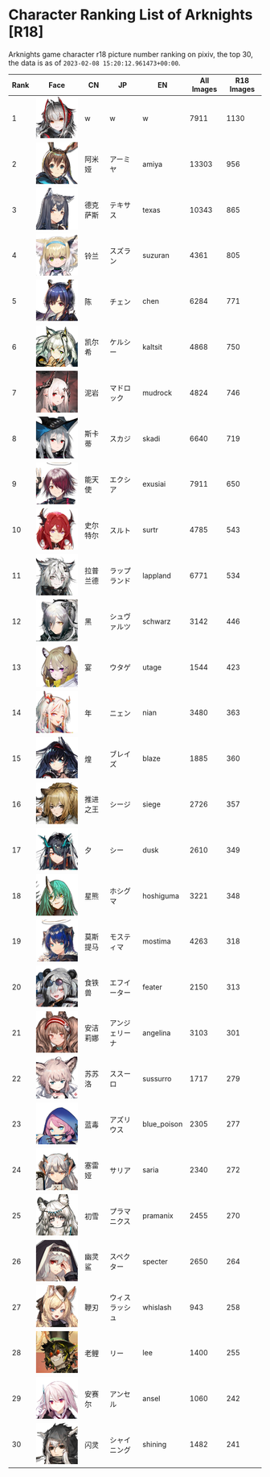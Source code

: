 # Character Ranking List of Arknights [R18]

Arknights game character r18 picture number ranking on pixiv, the top 30, the data is as of `2023-02-08 15:20:12.961473+00:00`.

|   Rank | Face                                          | CN   | JP      | EN          |   All Images |   R18 Images |
|--------|-----------------------------------------------|------|---------|-------------|--------------|--------------|
|      1 | ![w](./images/logo_w.png)                     | w    | w       | w           |         7911 |         1130 |
|      2 | ![amiya](./images/logo_amiya.png)             | 阿米娅  | アーミヤ    | amiya       |        13303 |          956 |
|      3 | ![texas](./images/logo_texas.png)             | 德克萨斯 | テキサス    | texas       |        10343 |          865 |
|      4 | ![suzuran](./images/logo_suzuran.png)         | 铃兰   | スズラン    | suzuran     |         4361 |          805 |
|      5 | ![chen](./images/logo_chen.png)               | 陈    | チェン     | chen        |         6284 |          771 |
|      6 | ![kaltsit](./images/logo_kaltsit.png)         | 凯尔希  | ケルシー    | kaltsit     |         4868 |          750 |
|      7 | ![mudrock](./images/logo_mudrock.png)         | 泥岩   | マドロック   | mudrock     |         4824 |          746 |
|      8 | ![skadi](./images/logo_skadi.png)             | 斯卡蒂  | スカジ     | skadi       |         6640 |          719 |
|      9 | ![exusiai](./images/logo_exusiai.png)         | 能天使  | エクシア    | exusiai     |         7911 |          650 |
|     10 | ![surtr](./images/logo_surtr.png)             | 史尔特尔 | スルト     | surtr       |         4785 |          543 |
|     11 | ![lappland](./images/logo_lappland.png)       | 拉普兰德 | ラップランド  | lappland    |         6771 |          534 |
|     12 | ![schwarz](./images/logo_schwarz.png)         | 黑    | シュヴァルツ  | schwarz     |         3142 |          446 |
|     13 | ![utage](./images/logo_utage.png)             | 宴    | ウタゲ     | utage       |         1544 |          423 |
|     14 | ![nian](./images/logo_nian.png)               | 年    | ニェン     | nian        |         3480 |          363 |
|     15 | ![blaze](./images/logo_blaze.png)             | 煌    | ブレイズ    | blaze       |         1885 |          360 |
|     16 | ![siege](./images/logo_siege.png)             | 推进之王 | シージ     | siege       |         2726 |          357 |
|     17 | ![dusk](./images/logo_dusk.png)               | 夕    | シー      | dusk        |         2610 |          349 |
|     18 | ![hoshiguma](./images/logo_hoshiguma.png)     | 星熊   | ホシグマ    | hoshiguma   |         3221 |          348 |
|     19 | ![mostima](./images/logo_mostima.png)         | 莫斯提马 | モスティマ   | mostima     |         4263 |          318 |
|     20 | ![feater](./images/logo_feater.png)           | 食铁兽  | エフイーター  | feater      |         2150 |          313 |
|     21 | ![angelina](./images/logo_angelina.png)       | 安洁莉娜 | アンジェリーナ | angelina    |         3103 |          301 |
|     22 | ![sussurro](./images/logo_sussurro.png)       | 苏苏洛  | ススーロ    | sussurro    |         1717 |          279 |
|     23 | ![blue_poison](./images/logo_blue_poison.png) | 蓝毒   | アズリウス   | blue_poison |         2305 |          277 |
|     24 | ![saria](./images/logo_saria.png)             | 塞雷娅  | サリア     | saria       |         2340 |          272 |
|     25 | ![pramanix](./images/logo_pramanix.png)       | 初雪   | プラマニクス  | pramanix    |         2455 |          270 |
|     26 | ![specter](./images/logo_specter.png)         | 幽灵鲨  | スペクター   | specter     |         2650 |          264 |
|     27 | ![whislash](./images/logo_whislash.png)       | 鞭刃   | ウィスラッシュ | whislash    |          943 |          258 |
|     28 | ![lee](./images/logo_lee.png)                 | 老鲤   | リー      | lee         |         1400 |          255 |
|     29 | ![ansel](./images/logo_ansel.png)             | 安赛尔  | アンセル    | ansel       |         1060 |          242 |
|     30 | ![shining](./images/logo_shining.png)         | 闪灵   | シャイニング  | shining     |         1482 |          241 |
